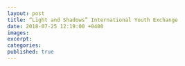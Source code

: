 ```yaml
---
layout: post
title: “Light and Shadows” International Youth Exchange
date: 2018-07-25 12:19:00 +0400
images:
excerpt:
categories:
published: true
---
```

